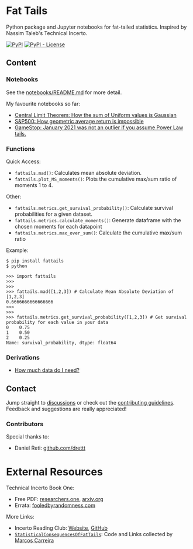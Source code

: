 # Fat Tails
Python package and Jupyter notebooks for fat-tailed statistics. Inspired by Nassim Taleb's Technical Incerto.

[![PyPI](https://img.shields.io/pypi/v/fattails)](https://pypi.org/project/fattails/)
[![PyPI - License](https://img.shields.io/pypi/l/fattails)](https://github.com/FergM/fattails/blob/main/LICENSE)

## Content

### Notebooks
See the [notebooks/README.md](https://github.com/FergM/fattails/blob/main/notebooks/README.md) for more detail.

My favourite notebooks so far:
* [Central Limit Theorem: How the sum of Uniform values is Gaussian](https://github.com/FergM/fattails/blob/main/notebooks/NB-22%20-%20Visual%20Central%20Limit%20Theorem.ipynb)
* [S&P500: How geometric average return is impossible](https://github.com/FergM/fattails/blob/main/notebooks/Notebook-11%20-%20Ergodicity%20and%20S%26P500.ipynb)
* [GameStop: January 2021 was not an outlier if you assume Power Law tails.](https://github.com/FergM/fattails/blob/main/notebooks/NB-25%20-%20Survival%20Plot%20-%20Gamestop.ipynb)

### Functions
Quick Access:
* `fattails.mad()`: Calculates mean absolute deviation.
* `fattails.plot_MS_moments()`: Plots the cumulative max/sum ratio of moments 1 to 4.

Other:
* `fattails.metrics.get_survival_probability()`: Calculate survival probabilities for a given dataset.
* `fattails.metrics.calculate_moments()`: Generate dataframe with the chosen moments for each datapoint
* `fattails.metrics.max_over_sum()`: Calculate the cumulative max/sum ratio

Example:
```
$ pip install fattails
$ python

>>> import fattails
>>>
>>>
>>> fattails.mad([1,2,3]) # Calculate Mean Absolute Deviation of [1,2,3]
0.6666666666666666
>>>
>>>
>>> fattails.metrics.get_survival_probability([1,2,3]) # Get survival probability for each value in your data
0    0.75
1    0.50
2    0.25
Name: survival_probability, dtype: float64
```

### Derivations
* [How much data do I need?](https://github.com/FergM/fattails/blob/main/docs/Notes-02%20-%20Derivation%20-%20How%20much%20data%20do%20I%20need.pdf)

## Contact
Jump straight to [discussions](https://github.com/FergM/fattails/discussions) or check out the [contributing guidelines](./docs/CONTRIBUTING.md). Feedback and suggestions are really appreciated!

### Contributors
Special thanks to:
* Daniel Reti: [github.com/drettt](https://github.com/drettt)

# External Resources
Technical Incerto Book One:
* Free PDF: [researchers.one](https://researchers.one/articles/20.01.00018), [arxiv.org](https://arxiv.org/abs/2001.10488)
* Errata: [fooledbyrandomness.com](https://www.fooledbyrandomness.com/Errata2020FirstEdition.pdf)

More Links:
* Incerto Reading Club: [Website](http://www.techincertoreadingclub.com/), [GitHub](https://github.com/Technical-Incerto-Reading-Club/code-examples)
* [`StatisticalConsequencesOfFatTails`](https://github.com/MarcosCarreira/StatisticalConsequencesOfFatTails): Code and Links collected by [Marcos Carreira](https://github.com/MarcosCarreira)
